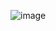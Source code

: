 ![image](https://user-images.githubusercontent.com/57319180/150419062-bf0940a2-fcec-497f-ad7f-81da270f68f4.png)
